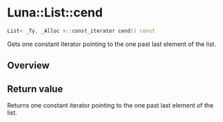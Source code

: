 # Luna::List::cend

```c++
List< _Ty, _Alloc >::const_iterator cend() const
```

Gets one constant iterator pointing to the one past last element of the list. 

## Overview


## Return value
Returns one constant iterator pointing to the one past last element of the list. 


